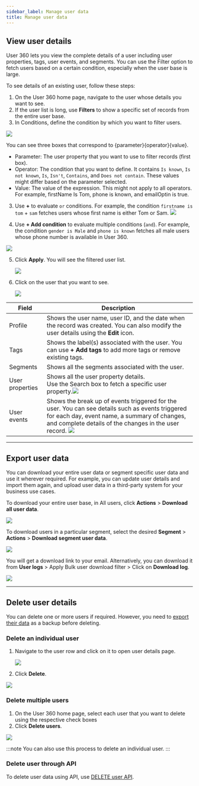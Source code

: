 ```yaml
---
sidebar_label: Manage user data
title: Manage user data
---
```


## View user details

User 360 lets you view the complete details of a user including user properties, tags, user events, and segments. You can use the Filter option to fetch users based on a certain condition, especially when the user base is large.

To see details of an existing user, follow these steps:

1. On the User 360 home page, navigate to the user whose details you want to see.
2. If the user list is long, use **Filters** to show a specific set of records from the entire user base.
3. In Conditions, define the condition by which you want to filter users.


![](https://i.imgur.com/Qkqryav.png)

You can see three boxes that correspond to {parameter}{operator}{value}.

* Parameter: The user property that you want to use to filter records (first box).
* Operator: The condition that you want to define. It contains `Is known`, `Is not known`, `Is`, `Isn't`, `Contains`, and `Does not contain`. These values might differ based on the parameter selected.
* Value: The value of the expression. This might not apply to all operators. For example, firstName Is Tom, phone is known, and emailOptin is true.
3. Use **+** to evaluate `or` conditions. For example, the condition `firstname is tom` + `sam` fetches users whose first name is either Tom or Sam.
      ![](https://i.imgur.com/cLBmKxf.png)
   
4. Use **+ Add condition** to evaluate multiple conditions (`and`). For example, the condition `gender is Male` and `phone is known` fetches all male users whose phone number is available in User 360.
   
![](https://i.imgur.com/kgMgHkw.png)

  
5. Click **Apply**. You will see the filtered user list.
   
   ![](https://i.imgur.com/Phz6GeH.png)

6. Click on the user that you want to see.

   ![](https://i.imgur.com/DZwlscG.png)


Field | Description
------ | -----------
Profile | Shows the user name, user ID, and the date when the record was created. You can also modify the user details using the **Edit** icon.
Tags | Shows the label(s) associated with the user. You can use **+ Add tags** to add more tags or remove existing tags.
Segments | Shows all the segments associated with the user.
User properties | Shows all the user property details. <br/>Use the Search box to fetch a specific user property.![](https://i.imgur.com/EyVb1j2.png)
User events | Shows the break up of events triggered for the user. You can see details such as events triggered for each day, event name, a summary of changes, and complete details of the changes in the user record. ![](https://i.imgur.com/ANSvIeb.png)


   
***


## Export user data

 You can download your entire user data or segment specific user data and use it wherever required. For example, you can update user details and import them again, and upload user data in a third-party system for your business use cases.

To download your entire user base, in All users, click **Actions** > **Download all user data**.

![](https://i.imgur.com/EPBeFUv.png)


To download users in a particular segment, select the desired **Segment** > **Actions** > **Download segment user data**.

![](https://i.imgur.com/0FIZgh7.png)

You will get a download link to your email. Alternatively, you can download it from **User logs** > Apply Bulk user download filter > Click on **Download log**.


![](https://i.imgur.com/jNPgPuq.png)

***

## Delete user details

You can delete one or more users if required. However, you need to [export their data](#export-user-data) as a backup before deleting.


### Delete an individual user

1. Navigate to the user row and click on it to open user details page.

   ![](https://i.imgur.com/2jZYHX7.png)

2. Click **Delete**.
 
  ![](https://i.imgur.com/r9s3ml1.png)


### Delete multiple users

1. On the User 360 home page, select each user that you want to delete using the respective check boxes 
2. Click **Delete users**.

 
 ![](https://i.imgur.com/ggBwK4A.png)

:::note
You can also use this process to delete an individual user.
:::

### Delete user through API

To delete user data using API, use [DELETE user API](https://documenter.getpostman.com/view/17583548/UVsEVUsg#73c5f32f-e6a5-4a3b-afbe-c17b7770d65b).

<!--
***  

## View user activity logs

  

User logs is a space for your to audit your user data. There are 3 types of logs that User 360 supports:


-  **CSV import**: This log appears whenever you [import users using a CSV file](/docs/platform_concepts/engagement/cdp/user_data/import_users). The associated *Download log* link contains details about the import process, that is, which records were imported, merged, or failed.
-  **Bulk users download**:  This log appears whenever you [export your user data](#export-user-data). Use the associated *Download log* to download the exported user data in a CSV file.
-  **Bulk user delete **: This log appears whenever you [delete your user data](#delete-user-data).

  

![](https://i.imgur.com/s86psKQ.png)

-->
